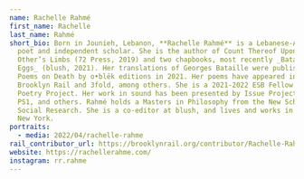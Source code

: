 ```yaml
---
name: Rachelle Rahmé
first_name: Rachelle
last_name: Rahmé
short_bio: Born in Jounieh, Lebanon, **Rachelle Rahmé** is a Lebanese-American
  poet and independent scholar. She is the author of Count Thereof Upon the
  Other’s Limbs (72 Press, 2019) and two chapbooks, most recently _Bataille’s
  Eggs_ (blush, 2021). Her translations of Georges Bataille were published as 27
  Poems on Death by o•blēk editions in 2021. Her poems have appeared in The
  Brooklyn Rail and 3fold, among others. She is a 2021-2022 ESB Fellow at the
  Poetry Project. Her work in sound has been presented by Issue Project Room,
  PS1, and others. Rahmé holds a Masters in Philosophy from the New School for
  Social Research. She is a co-editor at blush, and lives and works in Brooklyn,
  New York.
portraits:
  - media: 2022/04/rachelle-rahme
rail_contributor_url: https://brooklynrail.org/contributor/Rachelle-Rahme
website: https://rachellerahme.com/
instagram: rr.rahme
---
```

